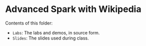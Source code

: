 # Advanced Spark with Wikipedia

Contents of this folder:

* `Labs`: The labs and demos, in source form.
* `Slides`: The slides used during class.

